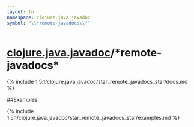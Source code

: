 ```yaml
---
layout: fn
namespace: clojure.java.javadoc
symbol: "\\*remote-javadocs\\*"
---
```


# [clojure.java.javadoc](../)/\*remote-javadocs\*

{% include 1.5.1/clojure.java.javadoc/star_remote_javadocs_star/docs.md %}

##Examples

{% include 1.5.1/clojure.java.javadoc/star_remote_javadocs_star/examples.md %}

